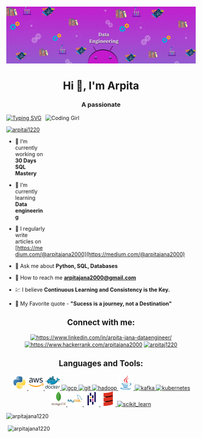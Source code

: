 ![logo](https://github.com/arpitajana1220/arpitajana1220/blob/main/Data%20Engineering.gif)
<h1 align="center">Hi 👋, I'm Arpita</h1>
<h3 align="center">A passionate</h3>
<a href="https://git.io/typing-svg"><img src="https://readme-typing-svg.demolab.com?font=Castoro+Titling&pause=1000&color=7B2CF7&center=true&width=1200&lines=Data+Analyst;Data+Engineer;Big+Data+Engineer" alt="Typing SVG" /></a>
<IMG alt="Coding Girl" width="400" height="350" align="right" src="https://cdna.artstation.com/p/assets/images/images/042/631/286/original/bryan-rodriguez-belchibia-1-rightspeed.gif?1635037562">
<p align="left"> <a href="https://twitter.com/arpitaj1220" target="blank"><img src="https://img.shields.io/twitter/follow/arpitaj1220?logo=twitter&style=for-the-badge" alt="arpitaj1220" /></a> </p>

- 🔭 I’m currently working on **30 Days SQL Mastery**

- 🌱 I’m currently learning **Data engineering**

- 📝 I regularly write articles on [https://medium.com/@arpitajana2000](https://medium.com/@arpitajana2000)

- 💬 Ask me about **Python, SQL, Databases**

- 📧 How to reach me **arpitajana2000@gmail.com**

- 💹 I believe **Continuous Learning and Consistency is the Key.**

- 💖 My Favorite quote -
  **"Sucess is a journey, not a Destination"**
  

  
<h2 align="center">Connect with me:</h2>
<p align="center">
<a href="/https://www.linkedin.com/in/arpita-jana-dataengineer/" target="blank"><img align="center" src="https://raw.githubusercontent.com/rahuldkjain/github-profile-readme-generator/master/src/images/icons/Social/linked-in-alt.svg" alt="https://www.linkedin.com/in/arpita-jana-dataengineer/" height="30" width="40" /></a>
<a href="https://www.hackerrank.com/arpitajana2000" target="blank"><img align="center" src="https://raw.githubusercontent.com/rahuldkjain/github-profile-readme-generator/master/src/images/icons/Social/hackerrank.svg" alt="https://www.hackerrank.com/arpitajana2000" height="30" width="40" /></a>
<a href="https://twitter.com/arpitaj1220" target="blank"><img align="center" src="https://raw.githubusercontent.com/rahuldkjain/github-profile-readme-generator/master/src/images/icons/Social/twitter.svg" alt="arpitaj1220" height="30" width="40" /></a>
</p>

<h2 align="center">Languages and Tools:</h2>
<p align="center"> <a href="https://www.python.org" target="_blank" rel="noreferrer"> <img src="https://raw.githubusercontent.com/devicons/devicon/master/icons/python/python-original.svg" alt="python" width="40" height="40"/> </a> <a href="https://aws.amazon.com" target="_blank" rel="noreferrer"> <img src="https://raw.githubusercontent.com/devicons/devicon/master/icons/amazonwebservices/amazonwebservices-original-wordmark.svg" alt="aws" width="40" height="40"/> </a> <a href="https://www.docker.com/" target="_blank" rel="noreferrer"> <img src="https://raw.githubusercontent.com/devicons/devicon/master/icons/docker/docker-original-wordmark.svg" alt="docker" width="40" height="40"/> </a> <a href="https://cloud.google.com" target="_blank" rel="noreferrer"> <img src="https://www.vectorlogo.zone/logos/google_cloud/google_cloud-icon.svg" alt="gcp" width="40" height="40"/> </a> <a href="https://git-scm.com/" target="_blank" rel="noreferrer"> <img src="https://www.vectorlogo.zone/logos/git-scm/git-scm-icon.svg" alt="git" width="40" height="40"/> </a> <a href="https://hadoop.apache.org/" target="_blank" rel="noreferrer"> <img src="https://www.vectorlogo.zone/logos/apache_hadoop/apache_hadoop-icon.svg" alt="hadoop" width="40" height="40"/> </a> <a href="https://www.java.com" target="_blank" rel="noreferrer"> <img src="https://raw.githubusercontent.com/devicons/devicon/master/icons/java/java-original.svg" alt="java" width="40" height="40"/> </a> <a href="https://kafka.apache.org/" target="_blank" rel="noreferrer"> <img src="https://www.vectorlogo.zone/logos/apache_kafka/apache_kafka-icon.svg" alt="kafka" width="40" height="40"/> </a> <a href="https://kubernetes.io" target="_blank" rel="noreferrer"> <img src="https://www.vectorlogo.zone/logos/kubernetes/kubernetes-icon.svg" alt="kubernetes" width="40" height="40"/> </a> <a href="https://www.mongodb.com/" target="_blank" rel="noreferrer"> <img src="https://raw.githubusercontent.com/devicons/devicon/master/icons/mongodb/mongodb-original-wordmark.svg" alt="mongodb" width="40" height="40"/> </a> <a href="https://www.mysql.com/" target="_blank" rel="noreferrer"> <img src="https://raw.githubusercontent.com/devicons/devicon/master/icons/mysql/mysql-original-wordmark.svg" alt="mysql" width="40" height="40"/> </a> <a href="https://pandas.pydata.org/" target="_blank" rel="noreferrer"> <img src="https://raw.githubusercontent.com/devicons/devicon/2ae2a900d2f041da66e950e4d48052658d850630/icons/pandas/pandas-original.svg" alt="pandas" width="40" height="40"/> </a>  <a href="https://www.scala-lang.org" target="_blank" rel="noreferrer"> <img src="https://raw.githubusercontent.com/devicons/devicon/master/icons/scala/scala-original.svg" alt="scala" width="40" height="40"/> </a> <a href="https://scikit-learn.org/" target="_blank" rel="noreferrer"> <img src="https://upload.wikimedia.org/wikipedia/commons/0/05/Scikit_learn_logo_small.svg" alt="scikit_learn" width="40" height="40"/> </a> </p>

<p><img align="center" src="https://github-readme-streak-stats.herokuapp.com/?user=arpitajana1220&" alt="arpitajana1220" /></p>
<p>&nbsp;<img align="center" src="https://github-readme-stats.vercel.app/api?username=arpitajana1220&show_icons=true&locale=en" alt="arpitajana1220" /></p>


<!---
arpitajana1220/arpitajana1220 is a ✨ special ✨ repository because its `README.md` (this file) appears on your GitHub profile.
You can click the Preview link to take a look at your changes.
--->
